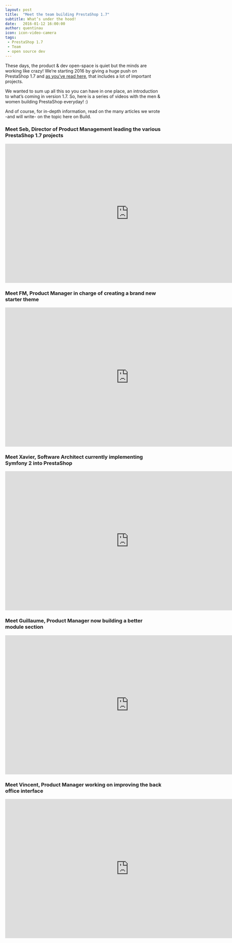 ```yaml
---
layout: post
title:  "Meet the team building PrestaShop 1.7"
subtitle: What’s under the hood!
date:   2016-01-12 16:00:00
author: quentinau
icon: icon-video-camera
tags:
 - PrestaShop 1.7
 - Team
 - open source dev
---
```


These days, the product & dev open-space is quiet but the minds are working like crazy! We’re starting 2016 by giving a huge push on PrestaShop 1.7 and [as you’ve read here](http://build.prestashop.com/news/version-1-7-0-0-is-underway/), that includes a lot of important projects.

We wanted to sum up all this so you can have in one place, an introduction to what’s coming in version 1.7. So, here is a series of videos with the men & women building PrestaShop everyday! :)

And of course, for in-depth information, read on the many articles we wrote -and will write- on the topic here on Build.

### Meet Seb, Director of Product Management leading the various PrestaShop 1.7 projects

<iframe width="796" height="448" src="https://www.youtube.com/embed/AuthkLchyqM" frameborder="0" allowfullscreen></iframe>


### Meet FM, Product Manager in charge of creating a brand new starter theme

<iframe width="796" height="448" src="https://www.youtube.com/embed/srpXHSlKf-w" frameborder="0" allowfullscreen></iframe>


### Meet Xavier, Software Architect currently implementing Symfony 2 into PrestaShop

<iframe width="796" height="448" src="https://www.youtube.com/embed/1q3JW1eRoE4" frameborder="0" allowfullscreen></iframe>


### Meet Guillaume, Product Manager now building a better module section

<iframe width="796" height="448" src="https://www.youtube.com/embed/cWwE3Eb0QsM" frameborder="0" allowfullscreen></iframe>


### Meet Vincent, Product Manager working on improving the back office interface

<iframe width="796" height="448" src="https://www.youtube.com/embed/vBXjHMss5KQ" frameborder="0" allowfullscreen></iframe>
